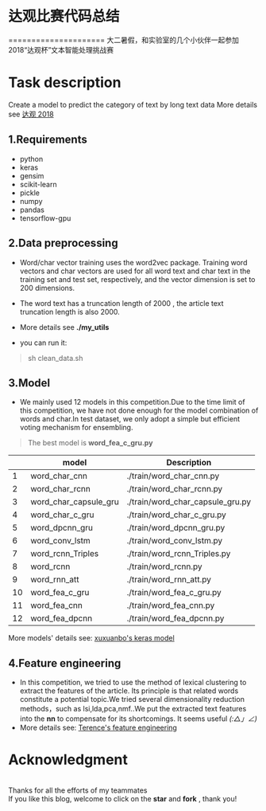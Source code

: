 # 达观比赛代码总结
=====================
大二暑假，和实验室的几个小伙伴一起参加2018“达观杯”文本智能处理挑战赛

# Task description
Create a model to predict the category of text by long text data
More details see [达观 2018](http://www.dcjingsai.com/common/cmpt/%E2%80%9C%E8%BE%BE%E8%A7%82%E6%9D%AF%E2%80%9D%E6%96%87%E6%9C%AC%E6%99%BA%E8%83%BD%E5%A4%84%E7%90%86%E6%8C%91%E6%88%98%E8%B5%9B_%E7%AB%9E%E8%B5%9B%E4%BF%A1%E6%81%AF.html?slxydc=2881bc)

## 1.Requirements
* python
* keras
* gensim
* scikit-learn
* pickle
* numpy
* pandas
* tensorflow-gpu

## 2.Data preprocessing
* Word/char vector training uses the word2vec package. Training word vectors and char vectors are used for all word text and char text in the training set and test set, respectively, and the vector dimension is set to 200 dimensions.
* The word text has a truncation length of 2000 , the article text truncation length is also 2000.
*  More details see **./my_utils**

* you can run it: 
> sh clean_data.sh


## 3.Model
* We mainly used 12 models in this competition.Due to the time limit of this competition, we have not done enough for the model combination of words and char.In test dataset, we only adopt a simple but efficient voting mechanism for ensembling.

 >The best model is   **word_fea_c_gru.py**

|  | model |Description  |
| ------------ | ------------ | ------------ |
|1|word_char_cnn| ./train/word_char_cnn.py |
|2|word_char_rcnn| ./train/word_char_rcnn.py |
|3|word_char_capsule_gru| ./train/word_char_capsule_gru.py |
|4|word_char_c_gru| ./train/word_char_c_gru.py |
|5|word_dpcnn_gru| ./train/word_dpcnn_gru.py |
|6|word_conv_lstm| ./train/word_conv_lstm.py |
|7|word_rcnn_Triples| ./train/word_rcnn_Triples.py |
|8|word_rcnn| ./train/word_rcnn.py |
|9|word_rnn_att| ./train/word_rnn_att.py |
|10|word_fea_c_gru| ./train/word_fea_c_gru.py |
|11|word_fea_cnn| ./train/word_fea_cnn.py |
|12|word_fea_dpcnn| ./train/word_fea_dpcnn.py |

More models' details see: [xuxuanbo's keras model ](https://github.com/xuxuanbo/keras_learning)

## 4.Feature engineering
* In this competition, we tried to use the method of lexical clustering to extract the features of the article. Its principle is that related words constitute a potential topic.We tried several dimensionality reduction methods，such as lsi,lda,pca,nmf..We put the extracted text features into the **nn** to compensate for its shortcomings. It seems useful  _(:△」∠)_
* More details see: [Terence's feature engineering](https://github.com/TerenceLiu2/MLpack)

# Acknowledgment
</br> Thanks for all the efforts of my teammates 
</br> If you like this blog, welcome to click on the **star** and **fork** , thank you!

